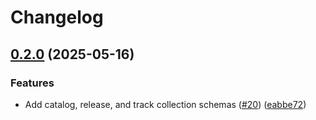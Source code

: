 # Changelog

## [0.2.0](https://github.com/constructions-incongrues/faircamp-cms/compare/tumultes-faircamp@v0.1.0...tumultes-faircamp@v0.2.0) (2025-05-16)


### Features

* Add catalog, release, and track collection schemas ([#20](https://github.com/constructions-incongrues/faircamp-cms/issues/20)) ([eabbe72](https://github.com/constructions-incongrues/faircamp-cms/commit/eabbe729ff39c52798fc3cd783c22202dc3fd9cd))

